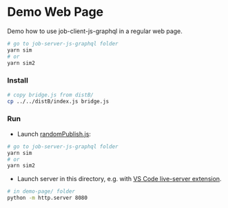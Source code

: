 # Demo Web Page

Demo how to use job-client-js-graphql in a regular web page.


```bash
# go to job-server-js-graphql folder
yarn sim
# or
yarn sim2
```

### Install

```bash
# copy bridge.js from distB/
cp ../../distB/index.js bridge.js
```

### Run

- Launch [randomPublish.js](https://github.com/jupyter-observablehq-bridge/job-server-js-graphql/blob/master/src/randomPublish.js):

```bash
# go to job-server-js-graphql folder
yarn sim
# or
yarn sim2
```

- Launch server in this directory, e.g. with [VS Code live-server extension](https://marketplace.visualstudio.com/items?itemName=ritwickdey.LiveServer).

```bash
# in demo-page/ folder
python -m http.server 8080
```

